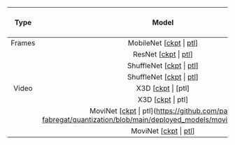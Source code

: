 |  Type  |             Model             | Version | Val acc     | Test acc | FLOPS | Ckpt size (MB) | Deployed size (MB) |
|:------:|:-----------------------------:|:-------:|:-----------:|:--------:|:-----:|:----------------------:|:------------------:|
| Frames |  MobileNet [[ckpt](https://github.com/pau-fabregat/quantization/blob/main/qat_checkpoints/qat_mobilenet_v2.ckpt) \| [ptl](https://github.com/pau-fabregat/quantization/blob/main/deployed_models/mobilenetv2_456_256_bs32.ptl)]      |    v2   |             |   93.8   |       |     2.83       |        5.24        |
|        |   ResNet  [[ckpt](https://github.com/pau-fabregat/quantization/blob/main/qat_checkpoints/qat_resnet_18.ckpt) \| [ptl](https://github.com/pau-fabregat/quantization/blob/main/deployed_models/resnet18_456_256_bs32.ptl)]       |    18   |             |   94.2   |       |     10.88      |        21.63       |
|        | ShuffleNet [[ckpt](https://github.com/pau-fabregat/quantization/blob/main/qat_checkpoints/qat_shufflenet_05.ckpt) \| [ptl](https://github.com/pau-fabregat/quantization/blob/main/deployed_models/shufflenet05_456_256_bs32.ptl)]      |   0.5x  |             |   92.0   |       |     0.67       |        1.13        |
|        | ShuffleNet [[ckpt](https://github.com/pau-fabregat/quantization/blob/main/qat_checkpoints/qat_shufflenet_10.ckpt) \| [ptl](https://github.com/pau-fabregat/quantization/blob/main/deployed_models/shufflenet10_456_256_bs32.ptl)]      |   1.0x  |             |   92.9   |       |     1.65       |        3.03        |
|  Video |    X3D  [[ckpt](https://github.com/pau-fabregat/quantization/blob/main/qat_checkpoints/qat_x3d_xs.ckpt) \| [ptl]         |    xs   |             |          |       |                |                    |
|        |    X3D  [[ckpt](https://github.com/pau-fabregat/quantization/blob/main/qat_checkpoints/qat_x3d_s.ckpt) \| ptl]         |    s    |             |          |       |                |                    |
|        |  MoviNet  [[ckpt](https://github.com/pau-fabregat/quantization/blob/main/qat_checkpoints/qat_movinet_a0.ckpt) \| ptl](https://github.com/pau-fabregat/quantization/blob/main/deployed_models/movinet_a0_1s6f.ptl)]       |    a0   |             |          |       |                |                    |
|        |  MoviNet  [[ckpt](https://github.com/pau-fabregat/quantization/blob/main/qat_checkpoints/qat_movinet_a1.ckpt) \| [ptl](https://github.com/pau-fabregat/quantization/blob/main/deployed_models/movinet_a1_1s6f.ptl)]       |    a1   |             |          |       |                |                    |
